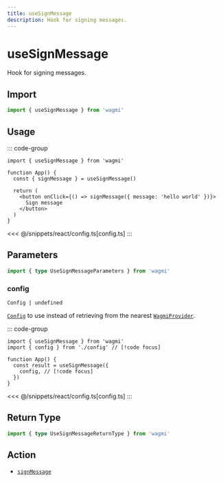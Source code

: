 ```yaml
---
title: useSignMessage
description: Hook for signing messages.
---
```


<script setup>
const packageName = 'wagmi'
const actionName = 'signMessage'
const typeName = 'SignMessage'
const mutate = 'signMessage'
const TData = 'SignMessageData'
const TError = 'SignMessageErrorType'
const TVariables = 'SignMessageVariables'
</script>

# useSignMessage

Hook for signing messages.

## Import

```ts
import { useSignMessage } from 'wagmi'
```

## Usage

::: code-group
```tsx [index.tsx]
import { useSignMessage } from 'wagmi'

function App() {
  const { signMessage } = useSignMessage()

  return (
    <button onClick={() => signMessage({ message: 'hello world' })}>
      Sign message
    </button>
  )
}
```
<<< @/snippets/react/config.ts[config.ts]
:::

## Parameters

```ts
import { type UseSignMessageParameters } from 'wagmi'
```

### config

`Config | undefined`

[`Config`](/react/api/createConfig#config) to use instead of retrieving from the nearest [`WagmiProvider`](/react/api/WagmiProvider).

::: code-group
```tsx [index.tsx]
import { useSignMessage } from 'wagmi'
import { config } from './config' // [!code focus]

function App() {
  const result = useSignMessage({
    config, // [!code focus]
  })
}
```
<<< @/snippets/react/config.ts[config.ts]
:::

<!--@include: @shared/mutation-options.md-->

## Return Type

```ts
import { type UseSignMessageReturnType } from 'wagmi'
```

<!--@include: @shared/mutation-result.md-->

<!--@include: @shared/mutation-imports.md-->

## Action

- [`signMessage`](/core/api/actions/signMessage)
